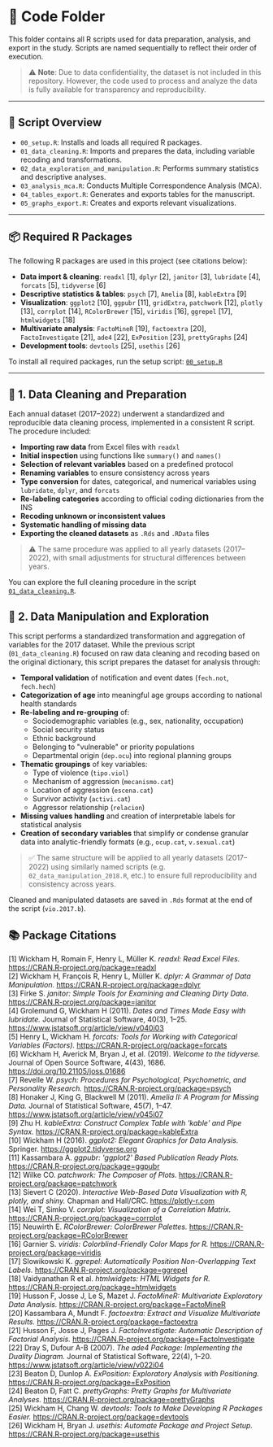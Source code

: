# 📁 Code Folder

This folder contains all R scripts used for data preparation, analysis, and export in the study. Scripts are named sequentially to reflect their order of execution.

> ⚠️ **Note**: Due to data confidentiality, the dataset is not included in this repository. However, the code used to process and analyze the data is fully available for transparency and reproducibility.

---

## 🔧 Script Overview

- `00_setup.R`: Installs and loads all required R packages.
- `01_data_cleaning.R`: Imports and prepares the data, including variable recoding and transformations.
- `02_data_exploration_and_manipulation.R`: Performs summary statistics and descriptive analyses.
- `03_analysis_mca.R`: Conducts Multiple Correspondence Analysis (MCA).
- `04_tables_export.R`: Generates and exports tables for the manuscript.
- `05_graphs_export.R`: Creates and exports relevant visualizations.

---

## 📦 Required R Packages

The following R packages are used in this project (see citations below):

- **Data import & cleaning**: `readxl` [1], `dplyr` [2], `janitor` [3], `lubridate` [4], `forcats` [5], `tidyverse` [6]  
- **Descriptive statistics & tables**: `psych` [7], `Amelia` [8], `kableExtra` [9]  
- **Visualization**: `ggplot2` [10], `ggpubr` [11], `gridExtra`, `patchwork` [12], `plotly` [13], `corrplot` [14], `RColorBrewer` [15], `viridis` [16], `ggrepel` [17], `htmlwidgets` [18]  
- **Multivariate analysis**: `FactoMineR` [19], `factoextra` [20], `FactoInvestigate` [21], `ade4` [22], `ExPosition` [23], `prettyGraphs` [24]  
- **Development tools**: `devtools` [25], `usethis` [26]  

To install all required packages, run the setup script: [`00_setup.R`](./code/00_setup.R)

---

## 🧹 1. Data Cleaning and Preparation

Each annual dataset (2017–2022) underwent a standardized and reproducible data cleaning process, implemented in a consistent R script. The procedure included:

- **Importing raw data** from Excel files with `readxl`
- **Initial inspection** using functions like `summary()` and `names()`
- **Selection of relevant variables** based on a predefined protocol
- **Renaming variables** to ensure consistency across years
- **Type conversion** for dates, categorical, and numerical variables using `lubridate`, `dplyr`, and `forcats`
- **Re-labeling categories** according to official coding dictionaries from the INS
- **Recoding unknown or inconsistent values**
- **Systematic handling of missing data**
- **Exporting the cleaned datasets** as `.Rds` and `.RData` files

> ⚠️ The same procedure was applied to all yearly datasets (2017–2022), with small adjustments for structural differences between years.

You can explore the full cleaning procedure in the script [`01_data_cleaning.R`](./code/01_data_cleaning.R).


## 🧮 2. Data Manipulation and Exploration

This script performs a standardized transformation and aggregation of variables for the 2017 dataset. While the previous script (`01_data_cleaning.R`) focused on raw data cleaning and recoding based on the original dictionary, this script prepares the dataset for analysis through:

- **Temporal validation** of notification and event dates (`fech.not`, `fech.hech`)
- **Categorization of age** into meaningful age groups according to national health standards
- **Re-labeling and re-grouping** of:
  - Sociodemographic variables (e.g., sex, nationality, occupation)
  - Social security status
  - Ethnic background
  - Belonging to "vulnerable" or priority populations
  - Departmental origin (`dep.ocu`) into regional planning groups
- **Thematic groupings** of key variables:
  - Type of violence (`tipo.viol`)
  - Mechanism of aggression (`mecanismo.cat`)
  - Location of aggression (`escena.cat`)
  - Survivor activity (`activi.cat`)
  - Aggressor relationship (`relacion`)
- **Missing values handling** and creation of interpretable labels for statistical analysis
- **Creation of secondary variables** that simplify or condense granular data into analytic-friendly formats (e.g., `ocup.cat`, `v.sexual.cat`)

> ✅ The same structure will be applied to all yearly datasets (2017–2022) using similarly named scripts (e.g. `02_data_manipulation_2018.R`, etc.) to ensure full reproducibility and consistency across years.

Cleaned and manipulated datasets are saved in `.Rds` format at the end of the script (`vio.2017.b`).








## 📚 Package Citations

[1] Wickham H, Romain F, Henry L, Müller K. *readxl: Read Excel Files.* https://CRAN.R-project.org/package=readxl  
[2] Wickham H, François R, Henry L, Müller K. *dplyr: A Grammar of Data Manipulation.* https://CRAN.R-project.org/package=dplyr  
[3] Firke S. *janitor: Simple Tools for Examining and Cleaning Dirty Data.* https://CRAN.R-project.org/package=janitor  
[4] Grolemund G, Wickham H (2011). *Dates and Times Made Easy with lubridate.* Journal of Statistical Software, 40(3), 1–25. https://www.jstatsoft.org/article/view/v040i03  
[5] Henry L, Wickham H. *forcats: Tools for Working with Categorical Variables (Factors).* https://CRAN.R-project.org/package=forcats  
[6] Wickham H, Averick M, Bryan J, et al. (2019). *Welcome to the tidyverse.* Journal of Open Source Software, 4(43), 1686. https://doi.org/10.21105/joss.01686  
[7] Revelle W. *psych: Procedures for Psychological, Psychometric, and Personality Research.* https://CRAN.R-project.org/package=psych  
[8] Honaker J, King G, Blackwell M (2011). *Amelia II: A Program for Missing Data.* Journal of Statistical Software, 45(7), 1–47. https://www.jstatsoft.org/article/view/v045i07  
[9] Zhu H. *kableExtra: Construct Complex Table with 'kable' and Pipe Syntax.* https://CRAN.R-project.org/package=kableExtra  
[10] Wickham H (2016). *ggplot2: Elegant Graphics for Data Analysis.* Springer. https://ggplot2.tidyverse.org  
[11] Kassambara A. *ggpubr: 'ggplot2' Based Publication Ready Plots.* https://CRAN.R-project.org/package=ggpubr  
[12] Wilke CO. *patchwork: The Composer of Plots.* https://CRAN.R-project.org/package=patchwork  
[13] Sievert C (2020). *Interactive Web-Based Data Visualization with R, plotly, and shiny.* Chapman and Hall/CRC. https://plotly-r.com  
[14] Wei T, Simko V. *corrplot: Visualization of a Correlation Matrix.* https://CRAN.R-project.org/package=corrplot  
[15] Neuwirth E. *RColorBrewer: ColorBrewer Palettes.* https://CRAN.R-project.org/package=RColorBrewer  
[16] Garnier S. *viridis: Colorblind-Friendly Color Maps for R.* https://CRAN.R-project.org/package=viridis  
[17] Slowikowski K. *ggrepel: Automatically Position Non-Overlapping Text Labels.* https://CRAN.R-project.org/package=ggrepel  
[18] Vaidyanathan R et al. *htmlwidgets: HTML Widgets for R.* https://CRAN.R-project.org/package=htmlwidgets  
[19] Husson F, Josse J, Le S, Mazet J. *FactoMineR: Multivariate Exploratory Data Analysis.* https://CRAN.R-project.org/package=FactoMineR  
[20] Kassambara A, Mundt F. *factoextra: Extract and Visualize Multivariate Results.* https://CRAN.R-project.org/package=factoextra  
[21] Husson F, Josse J, Pages J. *FactoInvestigate: Automatic Description of Factorial Analysis.* https://CRAN.R-project.org/package=FactoInvestigate  
[22] Dray S, Dufour A-B (2007). *The ade4 Package: Implementing the Duality Diagram.* Journal of Statistical Software, 22(4), 1–20. https://www.jstatsoft.org/article/view/v022i04  
[23] Beaton D, Dunlop A. *ExPosition: Exploratory Analysis with Positioning.* https://CRAN.R-project.org/package=ExPosition  
[24] Beaton D, Fatt C. *prettyGraphs: Pretty Graphs for Multivariate Analyses.* https://CRAN.R-project.org/package=prettyGraphs  
[25] Wickham H, Chang W. *devtools: Tools to Make Developing R Packages Easier.* https://CRAN.R-project.org/package=devtools  
[26] Wickham H, Bryan J. *usethis: Automate Package and Project Setup.* https://CRAN.R-project.org/package=usethis  
